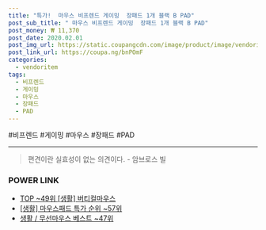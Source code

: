 ```yaml
--- 
title: "특가!  마우스 비프렌드 게이밍  장패드 1개 블랙 B PAD" 
post_sub_title: " 마우스 비프렌드 게이밍  장패드 1개 블랙 B PAD" 
post_money: ₩ 11,370 
post_date: 2020.02.01 
post_img_url: https://static.coupangcdn.com/image/product/image/vendoritem/2017/12/15/3167009011/2f3f23d2-30f8-4d32-be8e-15b06a6c370a.jpg 
post_link_url: https://coupa.ng/bnPOmF 
categories: 
  - vendoritem 
tags: 
  - 비프렌드 
  - 게이밍 
  - 마우스 
  - 장패드 
  - PAD 
--- 
```

  #비프렌드 #게이밍 #마우스 #장패드 #PAD 
<hr> 

> 편견이란 실효성이 없는 의견이다. - 암브로스 빌 


### POWER LINK

* <a href="https://blog.naver.com/an0733/221788377073" target="_blank"> TOP ~49위 [생활] 버티컬마우스</a>
* <a href="https://blog.naver.com/sakai111/221785346092" target="_blank"> [생활] 마우스패드 특가 순위 ~57위</a>
* <a href="https://blog.naver.com/santokki14/221785260245" target="_blank">생활 / 무선마우스 베스트 ~47위</a>
